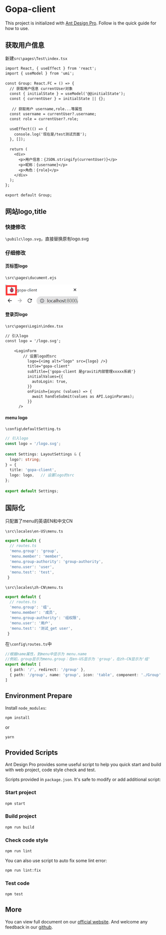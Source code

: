 # Gopa-client

This project is initialized with [Ant Design Pro](https://pro.ant.design). Follow is the quick guide for how to use.

## 获取用户信息

新建`src\pages\Test\index.tsx`

```tsx
import React, { useEffect } from 'react';
import { useModel } from 'umi';

const Group: React.FC = () => {
  // 获取用户信息 currentUser对象
  const { initialState } = useModel('@@initialState');
  const { currentUser } = initialState || {};
    
   // 获取用户 username,role...等属性
  const username = currentUser?.username;
  const role = currentUser?.role;

  useEffect(() => {
    console.log('现在是/test测试页面');
  }, []);

  return (
    <div>
      <p>用户信息：{JSON.stringify(currentUser)}</p>
      <p>昵称：{username}</p>
      <p>角色：{role}</p>
    </div>
  );
};

export default Group;
```



## 网站logo,title

### 快捷修改

`\pubilc\logo.svg`，直接替换原有logo.svg

### 仔细修改

#### 页标签logo

`\src\pages\ducument.ejs`



<img src="README.assets/image-20211129104414432.png" alt="image-20211129104414432" style="zoom:80%;" />

#### 登录页logo

`\src\pages\Login\index.tsx`

```tsx
// 引入logo
const logo = '/logo.svg';

	<LoginForm
        // 设置logo的src
          logo={<img alt="logo" src={logo} />}
          title="gopa-client"
          subTitle={'gopa-client 是graviti内部管理xxxxx系統'}
          initialValues={{
            autoLogin: true,
          }}
          onFinish={async (values) => {
            await handleSubmit(values as API.LoginParams);
          }}
      />
```



#### menu logo

`\config\defaultSetting.ts`

```ts
// 引入logo
const logo = '/logo.svg';

const Settings: LayoutSettings & {
  logo?: string;
} = {
  title: 'gopa-client',
  logo: logo,	// 设置logo的src
};

export default Settings;
```

## 国际化

只配置了menu的英语EN和中文CN

`\src\locales\en-US\menu.ts`

```ts
export default {
  // routes.ts
  'menu.group': 'group',
  'menu.member': 'member',
  'menu.group-authority': 'group-authority',
  'menu.user': 'user',
  'menu.test': 'test',
 }
```

`\src\locales\zh-CN\menu.ts`

```ts
export default {
  // routes.ts
  'menu.group': '组',
  'menu.member': '成员',
  'menu.group-authority': '组权限',
  'menu.user': '用户',
  'menu.test': '测试_get user',
 }
```



在`\config\routes.ts`中

```ts
//根据name属性，到menu中显示为 menu.name
//例如，group显示为menu.group：在en-US显示为 'group'，在zh-CN显示为'组'
export default [
  { path: '/', redirect: '/group' },
  { path: '/group', name: 'group', icon: 'table', component: './Group' },
]
```



## Environment Prepare

Install `node_modules`:

```bash
npm install
```

or

```bash
yarn
```

## Provided Scripts

Ant Design Pro provides some useful script to help you quick start and build with web project, code style check and test.

Scripts provided in `package.json`. It's safe to modify or add additional script:

### Start project

```bash
npm start
```

### Build project

```bash
npm run build
```

### Check code style

```bash
npm run lint
```

You can also use script to auto fix some lint error:

```bash
npm run lint:fix
```

### Test code

```bash
npm test
```

## More

You can view full document on our [official website](https://pro.ant.design). And welcome any feedback in our [github](https://github.com/ant-design/ant-design-pro).
